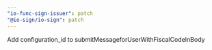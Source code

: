 ```yaml
---
"io-func-sign-issuer": patch
"@io-sign/io-sign": patch
---
```


Add configuration_id to submitMessageforUserWithFiscalCodeInBody
